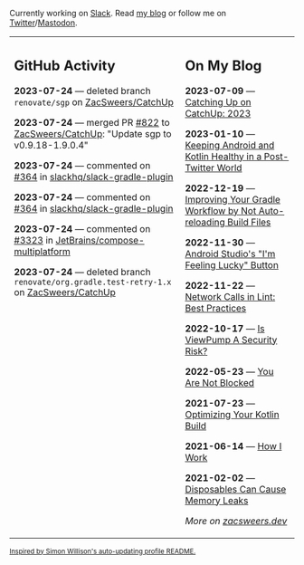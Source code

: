 Currently working on [Slack](https://slack.com/). Read [my blog](https://zacsweers.dev/) or follow me on [Twitter](https://twitter.com/ZacSweers)/[Mastodon](https://hachyderm.io/@ZacSweers).

<table><tr><td valign="top" width="60%">

## GitHub Activity
<!-- githubActivity starts -->
**2023-07-24** — deleted branch `renovate/sgp` on [ZacSweers/CatchUp](https://github.com/ZacSweers/CatchUp)

**2023-07-24** — merged PR [#822](https://github.com/ZacSweers/CatchUp/pull/822) to [ZacSweers/CatchUp](https://github.com/ZacSweers/CatchUp): "Update sgp to v0.9.18-1.9.0.4"

**2023-07-24** — commented on [#364](https://github.com/slackhq/slack-gradle-plugin/pull/364#issuecomment-1648507687) in [slackhq/slack-gradle-plugin](https://github.com/slackhq/slack-gradle-plugin)

**2023-07-24** — commented on [#364](https://github.com/slackhq/slack-gradle-plugin/pull/364#issuecomment-1648504087) in [slackhq/slack-gradle-plugin](https://github.com/slackhq/slack-gradle-plugin)

**2023-07-24** — commented on [#3323](https://github.com/JetBrains/compose-multiplatform/issues/3323#issuecomment-1648405553) in [JetBrains/compose-multiplatform](https://github.com/JetBrains/compose-multiplatform)

**2023-07-24** — deleted branch `renovate/org.gradle.test-retry-1.x` on [ZacSweers/CatchUp](https://github.com/ZacSweers/CatchUp)
<!-- githubActivity ends -->
</td><td valign="top" width="40%">

## On My Blog
<!-- blog starts -->
**2023-07-09** — [Catching Up on CatchUp: 2023](https://www.zacsweers.dev/catching-up-on-catchup-2023/)

**2023-01-10** — [Keeping Android and Kotlin Healthy in a Post-Twitter World](https://www.zacsweers.dev/keeping-android-healthy/)

**2022-12-19** — [Improving Your Gradle Workflow by Not Auto-reloading Build Files](https://www.zacsweers.dev/improving-your-workflow-by-not-auto-reloading-build-files/)

**2022-11-30** — [Android Studio's "I'm Feeling Lucky" Button](https://www.zacsweers.dev/android-studios-im-feeling-lucky-button/)

**2022-11-22** — [Network Calls in Lint: Best Practices](https://www.zacsweers.dev/network-calls-in-lint-best-practices/)

**2022-10-17** — [Is ViewPump A Security Risk?](https://www.zacsweers.dev/is-viewpump-a-security-risk/)

**2022-05-23** — [You Are Not Blocked](https://www.zacsweers.dev/you-are-not-blocked/)

**2021-07-23** — [Optimizing Your Kotlin Build](https://www.zacsweers.dev/optimizing-your-kotlin-build/)

**2021-06-14** — [How I Work](https://www.zacsweers.dev/how-i-work/)

**2021-02-02** — [Disposables Can Cause Memory Leaks](https://www.zacsweers.dev/disposables-can-cause-memory-leaks/)
<!-- blog ends -->
_More on [zacsweers.dev](https://zacsweers.dev/)_
</td></tr></table>

<sub><a href="https://simonwillison.net/2020/Jul/10/self-updating-profile-readme/">Inspired by Simon Willison's auto-updating profile README.</a></sub>